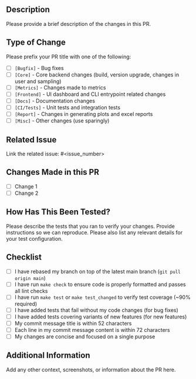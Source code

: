 ## Description
Please provide a brief description of the changes in this PR.

## Type of Change
Please prefix your PR title with one of the following:
- [ ] `[Bugfix]` - Bug fixes
- [ ] `[Core]` - Core backend changes (build, version upgrade, changes in user and sampling)
- [ ] `[Metrics]` - Changes made to metrics
- [ ] `[Frontend]` - UI dashboard and CLI entrypoint related changes
- [ ] `[Docs]` - Documentation changes
- [ ] `[CI/Tests]` - Unit tests and integration tests
- [ ] `[Report]` - Changes in generating plots and excel reports
- [ ] `[Misc]` - Other changes (use sparingly)

## Related Issue
Link the related issue: #<issue_number>

## Changes Made in this PR
- [ ] Change 1
- [ ] Change 2

## How Has This Been Tested? 
Please describe the tests that you ran to verify your changes. Provide instructions so we can reproduce. Please also list any relevant details for your test configuration.

## Checklist
- [ ] I have rebased my branch on top of the latest main branch (`git pull origin main`)
- [ ] I have run `make check` to ensure code is properly formatted and passes all lint checks
- [ ] I have run `make test` or `make test_changed` to verify test coverage (~90% required)
- [ ] I have added tests that fail without my code changes (for bug fixes)
- [ ] I have added tests covering variants of new features (for new features)
- [ ] My commit message title is within 52 characters
- [ ] Each line in my commit message content is within 72 characters
- [ ] My changes are concise and focused on a single purpose

## Additional Information
Add any other context, screenshots, or information about the PR here.  